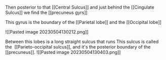 Then posterior to that [[Central Sulcus]] and just behind the [[Cingulate Sulcus]] we find the [[precuneus gyrs]] 

This gyrus is the boundary of the [[Parietal lobe]] and the [[Occipital lobe]]

![[Pasted image 20230504130212.png]]

Between this lobes is a long straight sulcus that runs This sulcus is called the  [[Parieto-occipital sulcus]], and it's the posterior boundary of the [[precuneus]].
![[Pasted image 20230504130403.png]]